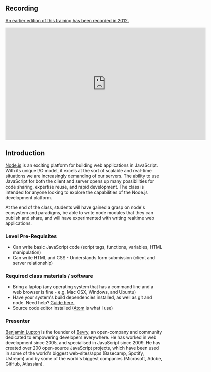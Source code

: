 
## Recording

[An earlier edition of this training has been recorded in 2012.](https://www.youtube.com/watch?v=_l96hPlqzcI&list=PLYVl5EnzwqsQs0tBLO6ug6WbqAbrpVbNf)

<iframe width="640" height="360" src="https://www.youtube.com/embed/_l96hPlqzcI?list=PLYVl5EnzwqsQs0tBLO6ug6WbqAbrpVbNf" frameborder="0" allowfullscreen></iframe>


## Introduction

[Node.js](http://nodejs.org/) is an exciting platform for building web applications in JavaScript. With its unique I/O model, it excels at the sort of scalable and real-time situations we are increasingly demanding of our servers. The ability to use JavaScript for both the client and server opens up many possibilities for code sharing, expertise reuse, and rapid development. The class is intended for anyone looking to explore the capabilities of the Node.js development platform.

At the end of the class, students will have gained a grasp on node's ecosystem and paradigms, be able to write node modules that they can publish and share, and will have experimented with writing realtime web applications.


### Level Pre-Requisites

- Can write basic JavaScript code (script tags, functions, variables, HTML manipulation)
- Can write HTML and CSS - Understands form submission (client and server relationship)

### Required class materials / software

- Bring a laptop (any operating system that has a command line and a web browser is fine - e.g. Mac OSX, Windows, and Ubuntu)
- Have your system's build dependencies installed, as well as git and node. Need help? [Guide here.](/node/install)
- Source code editor installed ([Atom](https://atom.io) is what I use)

### Presenter

[Benjamin Lupton](http://balupton.com/) is the founder of [Bevry](http://bevry.me), an open-company and community dedicated to empowering developers everywhere. He has worked in web development since 2005, and specialised in JavaScript since 2009. He has created over 200 open-source JavaScript projects, which have been used in some of the world's biggest web-sites/apps (Basecamp, Spotify, Ustream) and by some of the world's biggest companies (Microsoft, Adobe, GitHub, Atlassian).
